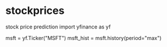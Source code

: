 # stockprices
stock price prediction
import yfinance as yf

msft = yf.Ticker("MSFT")
msft_hist = msft.history(period="max")
